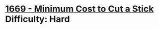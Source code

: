 # [1669 - Minimum Cost to Cut a Stick](https://leetcode.com/problems/minimum-cost-to-cut-a-stick/) </br> Difficulty: Hard
